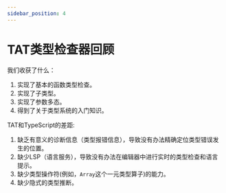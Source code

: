 ```yaml
---
sidebar_position: 4
---
```


# TAT类型检查器回顾

我们收获了什么：

1. 实现了基本的函数类型检查。
2. 实现了子类型。
3. 实现了参数多态。
4. 得到了关于类型系统的入门知识。

TAT和TypeScript的差距:

1. 缺乏有意义的诊断信息（类型报错信息），导致没有办法精确定位类型错误发生的位置。
2. 缺少LSP（语言服务），导致没有办法在编辑器中进行实时的类型检查和语言提示。
3. 缺少类型操作符(例如，`Array`这个一元类型算子)的能力。
4. 缺少隐式的类型推断。
